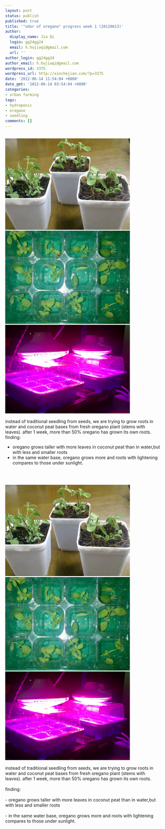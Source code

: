 ```yaml
---
layout: post
status: publish
published: true
title: '"odor of oregano" progress week 1 (20120613)'
author:
  display_name: Jia Qi
  login: gg24gg24
  email: h.hujiaqi@gmail.com
  url: ''
author_login: gg24gg24
author_email: h.hujiaqi@gmail.com
wordpress_id: 3375
wordpress_url: http://xinchejian.com/?p=3375
date: '2012-06-14 11:54:04 +0800'
date_gmt: '2012-06-14 03:54:04 +0800'
categories:
- urban farming
tags:
- hydroponic
- oregano
- seedling
comments: []
---
```

<p><!--:en--><br />
<img src="/uploads/2012/06/oregano_peat_20120613.jpg" width="400"><br />
<img src="/uploads/2012/06/tray1-20120613.jpg" width="400"><br />
<img src="/uploads/2012/06/tray12_with_light.jpg" width="400"></p>
<p>instead of traditional seedling from seeds, we are trying to grow roots in water and coconut peat bases from fresh oregano plant (stems with leaves). after 1 week, more than 50% oregano has grown its own roots. finding: </p>
<ul>
<li>oregano grows taller with more leaves in coconut peat than in water,but with less and smaller roots </li>
<li>in the same water base, oregano grows more and roots with lightening compares to those under sunlight.</li><br />
</ul><br />
<!--:--></p>
<p><!--:zh--></p>
<p><img src="/uploads/2012/06/oregano_peat_20120613.jpg" width="400"><br />
<img src="/uploads/2012/06/tray1-20120613.jpg" width="400"><br />
<img src="/uploads/2012/06/tray12_with_light.jpg" width="400"></p>
<p>instead of traditional seedling from seeds, we are trying to grow roots in water and coconut peat bases from fresh oregano plant (stems with leaves). after 1 week, more than 50% oregano has grown its own roots.<br /><br /> finding:<br /><br /> - oregano grows taller with more leaves in coconut peat than in water,but with less and smaller roots<br /><br /> - in the same water base, oregano grows more and roots with lightening compares to those under sunlight. </p> <!--:--></p>
